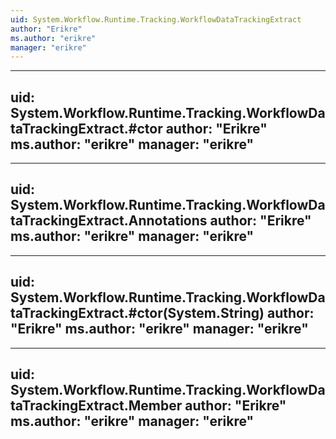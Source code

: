 ```yaml
---
uid: System.Workflow.Runtime.Tracking.WorkflowDataTrackingExtract
author: "Erikre"
ms.author: "erikre"
manager: "erikre"
---
```


---
uid: System.Workflow.Runtime.Tracking.WorkflowDataTrackingExtract.#ctor
author: "Erikre"
ms.author: "erikre"
manager: "erikre"
---

---
uid: System.Workflow.Runtime.Tracking.WorkflowDataTrackingExtract.Annotations
author: "Erikre"
ms.author: "erikre"
manager: "erikre"
---

---
uid: System.Workflow.Runtime.Tracking.WorkflowDataTrackingExtract.#ctor(System.String)
author: "Erikre"
ms.author: "erikre"
manager: "erikre"
---

---
uid: System.Workflow.Runtime.Tracking.WorkflowDataTrackingExtract.Member
author: "Erikre"
ms.author: "erikre"
manager: "erikre"
---
